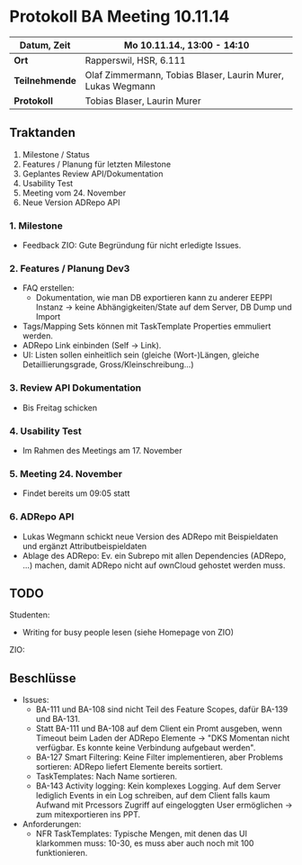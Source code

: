 # Protokoll BA Meeting 10.11.14

**Datum, Zeit**     | Mo 10.11.14., 13:00 - 14:10
---                 | ---
**Ort**             | Rapperswil, HSR, 6.111
**Teilnehmende**    | Olaf Zimmermann, Tobias Blaser, Laurin Murer, Lukas Wegmann
**Protokoll**       | Tobias Blaser, Laurin Murer


## Traktanden

1. Milestone / Status
2. Features / Planung für letzten Milestone
3. Geplantes Review API/Dokumentation
4. Usability Test
5. Meeting vom 24. November
6. Neue Version ADRepo API


### 1. Milestone

* Feedback ZIO: Gute Begründung für nicht erledigte Issues.


### 2. Features / Planung Dev3

* FAQ erstellen:
	* Dokumentation, wie man DB exportieren kann zu anderer EEPPI Instanz -> keine Abhängigkeiten/State auf dem Server, DB Dump und Import
* Tags/Mapping Sets können mit TaskTemplate Properties emmuliert werden.
* ADRepo Link einbinden (Self -> Link).
* UI: Listen sollen einheitlich sein (gleiche (Wort-)Längen, gleiche Detaillierungsgrade, Gross/Kleinschreibung...)


### 3. Review API Dokumentation

* Bis Freitag schicken


### 4. Usability Test

* Im Rahmen des Meetings am 17. November


### 5. Meeting 24. November

* Findet bereits um 09:05 statt


### 6. ADRepo API

* Lukas Wegmann schickt neue Version des ADRepo mit Beispieldaten und ergänzt Attributbeispieldaten
* Ablage des ADRepo: Ev. ein Subrepo mit allen Dependencies (ADRepo, …) machen, damit ADRepo nicht auf ownCloud gehostet werden muss.


## TODO

Studenten:

* Writing for busy people lesen (siehe Homepage von ZIO)

ZIO:


## Beschlüsse

* Issues: 
	* BA-111 und BA-108 sind nicht Teil des Feature Scopes, dafür BA-139 und BA-131.
	* Statt BA-111 und BA-108 auf dem Client ein Promt ausgeben, wenn Timeout beim Laden der ADRepo Elemente -> "DKS Momentan nicht verfügbar. Es konnte keine Verbindung aufgebaut werden".
	* BA-127 Smart Filtering: Keine Filter implementieren, aber Problems sortieren: ADRepo liefert Elemente bereits sortiert.
	* TaskTemplates: Nach Name sortieren.
	* BA-143 Activity logging: Kein komplexes Logging. Auf dem Server lediglich Events in ein Log schreiben, auf dem Client falls kaum Aufwand mit Prcessors Zugriff auf eingeloggten User ermöglichen -> zum mitexportieren ins PPT.
* Anforderungen:
	* NFR TaskTemplates: Typische Mengen, mit denen das UI klarkommen muss: 10-30, es muss aber auch noch mit 100 funktionieren.


